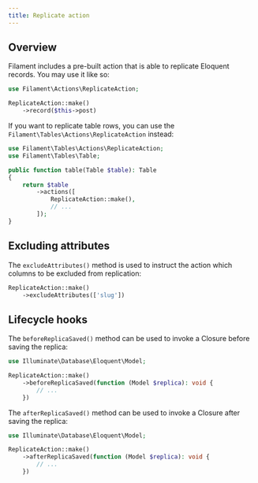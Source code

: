 ```yaml
---
title: Replicate action
---
```


## Overview

Filament includes a pre-built action that is able to replicate Eloquent records. You may use it like so:

```php
use Filament\Actions\ReplicateAction;

ReplicateAction::make()
    ->record($this->post)
```

If you want to replicate table rows, you can use the `Filament\Tables\Actions\ReplicateAction` instead:

```php
use Filament\Tables\Actions\ReplicateAction;
use Filament\Tables\Table;

public function table(Table $table): Table
{
    return $table
        ->actions([
            ReplicateAction::make(),
            // ...
        ]);
}
```

## Excluding attributes

The `excludeAttributes()` method is used to instruct the action which columns to be excluded from replication:

```php
ReplicateAction::make()
    ->excludeAttributes(['slug'])
```

## Lifecycle hooks

The `beforeReplicaSaved()` method can be used to invoke a Closure before saving the replica:

```php
use Illuminate\Database\Eloquent\Model;

ReplicateAction::make()
    ->beforeReplicaSaved(function (Model $replica): void {
        // ...
    })
```

The `afterReplicaSaved()` method can be used to invoke a Closure after saving the replica:

```php
use Illuminate\Database\Eloquent\Model;

ReplicateAction::make()
    ->afterReplicaSaved(function (Model $replica): void {
        // ...
    })
```